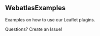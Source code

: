 WebatlasExamples
----------------

Examples on how to use our Leaflet plugins.

Questions? Create an Issue!

